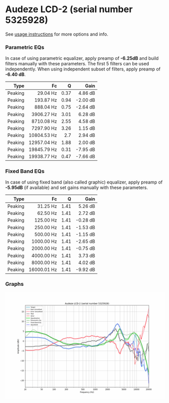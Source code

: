 # Audeze LCD-2 (serial number 5325928)
See [usage instructions](https://github.com/jaakkopasanen/AutoEq#usage) for more options and info.

### Parametric EQs
In case of using parametric equalizer, apply preamp of **-6.25dB** and build filters manually
with these parameters. The first 5 filters can be used independently.
When using independent subset of filters, apply preamp of **-6.40 dB**.

| Type    | Fc          |    Q | Gain     |
|--------:|------------:|-----:|---------:|
| Peaking | 29.04 Hz    | 0.37 | 4.86 dB  |
| Peaking | 193.87 Hz   | 0.94 | -2.00 dB |
| Peaking | 888.04 Hz   | 0.75 | -2.64 dB |
| Peaking | 3906.27 Hz  | 3.01 | 6.28 dB  |
| Peaking | 8710.08 Hz  | 2.55 | 4.58 dB  |
| Peaking | 7297.90 Hz  | 3.26 | 1.15 dB  |
| Peaking | 10804.53 Hz | 2.7  | 2.94 dB  |
| Peaking | 12957.04 Hz | 1.88 | 2.00 dB  |
| Peaking | 19845.79 Hz | 0.31 | -7.95 dB |
| Peaking | 19938.77 Hz | 0.47 | -7.66 dB |

### Fixed Band EQs
In case of using fixed band (also called graphic) equalizer, apply preamp of **-5.95dB**
(if available) and set gains manually with these parameters.

| Type    | Fc          |    Q | Gain     |
|--------:|------------:|-----:|---------:|
| Peaking | 31.25 Hz    | 1.41 | 5.26 dB  |
| Peaking | 62.50 Hz    | 1.41 | 2.72 dB  |
| Peaking | 125.00 Hz   | 1.41 | -0.28 dB |
| Peaking | 250.00 Hz   | 1.41 | -1.53 dB |
| Peaking | 500.00 Hz   | 1.41 | -1.15 dB |
| Peaking | 1000.00 Hz  | 1.41 | -2.65 dB |
| Peaking | 2000.00 Hz  | 1.41 | -0.75 dB |
| Peaking | 4000.00 Hz  | 1.41 | 3.73 dB  |
| Peaking | 8000.00 Hz  | 1.41 | 4.02 dB  |
| Peaking | 16000.01 Hz | 1.41 | -9.92 dB |

### Graphs
![](./Audeze%20LCD-2%20(serial%20number%205325928).png)
